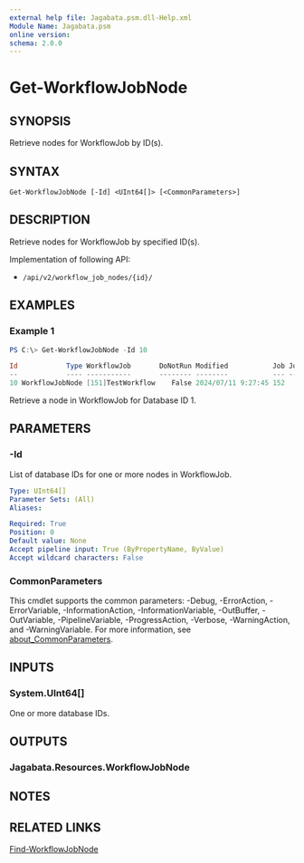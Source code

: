 ```yaml
---
external help file: Jagabata.psm.dll-Help.xml
Module Name: Jagabata.psm
online version:
schema: 2.0.0
---
```


# Get-WorkflowJobNode

## SYNOPSIS
Retrieve nodes for WorkflowJob by ID(s).

## SYNTAX

```
Get-WorkflowJobNode [-Id] <UInt64[]> [<CommonParameters>]
```

## DESCRIPTION
Retrieve nodes for WorkflowJob by specified ID(s).

Implementation of following API:  
- `/api/v2/workflow_job_nodes/{id}/`

## EXAMPLES

### Example 1
```powershell
PS C:\> Get-WorkflowJobNode -Id 10

Id            Type WorkflowJob       DoNotRun Modified           Job JobType JobName  JobStatus JobElapsed SuccessNodes FailureNodes AlwaysNodes
--            ---- -----------       -------- --------           --- ------- -------  --------- ---------- ------------ ------------ -----------
10 WorkflowJobNode [151]TestWorkflow    False 2024/07/11 9:27:45 152     Job Test_1  Successful      2.033 {}           {}           {11}
```

Retrieve a node in WorkflowJob for Database ID 1.

## PARAMETERS

### -Id
List of database IDs for one or more nodes in WorkflowJob.

```yaml
Type: UInt64[]
Parameter Sets: (All)
Aliases:

Required: True
Position: 0
Default value: None
Accept pipeline input: True (ByPropertyName, ByValue)
Accept wildcard characters: False
```

### CommonParameters
This cmdlet supports the common parameters: -Debug, -ErrorAction, -ErrorVariable, -InformationAction, -InformationVariable, -OutBuffer, -OutVariable, -PipelineVariable, -ProgressAction, -Verbose, -WarningAction, and -WarningVariable. For more information, see [about_CommonParameters](http://go.microsoft.com/fwlink/?LinkID=113216).

## INPUTS

### System.UInt64[]
One or more database IDs.

## OUTPUTS

### Jagabata.Resources.WorkflowJobNode
## NOTES

## RELATED LINKS

[Find-WorkflowJobNode](Find-WorkflowJobNode.md)

